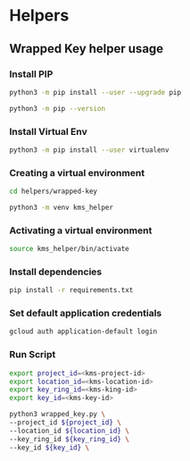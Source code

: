 # Helpers

## Wrapped Key helper usage

### Install PIP

```sh
python3 -m pip install --user --upgrade pip

python3 -m pip --version
```

### Install Virtual Env

```sh
python3 -m pip install --user virtualenv
```

### Creating a virtual environment

```sh
cd helpers/wrapped-key

python3 -m venv kms_helper
```

### Activating a virtual environment

```sh
source kms_helper/bin/activate
```

### Install dependencies

```sh
pip install -r requirements.txt
```

### Set default application credentials

```sh
gcloud auth application-default login
```

### Run Script

```sh
export project_id=<kms-project-id>
export location_id=<kms-location-id>
export key_ring_id=<kms-king-id>
export key_id=<kms-key-id>

python3 wrapped_key.py \
--project_id ${project_id} \
--location_id ${location_id} \
--key_ring_id ${key_ring_id} \
--key_id ${key_id} \
```
